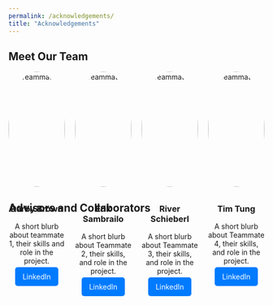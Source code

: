 ```yaml
---
permalink: /acknowledgements/
title: "Acknowledgements"
---
```


## Meet Our Team

<div style="display: flex; flex-wrap: wrap; justify-content: center; gap: 20px;">

  <!-- Teammate 1 -->
  <div style="flex: 1 1 calc(25% - 20px); text-align: center;">
    <img src="{{ site.baseurl }}/assets/images/darby.jpeg" alt="Teammate 1" style="width: 100%; max-width: 150px; border-radius: 50%; margin-bottom: 10px;">
    <h3>Darby Brown</h3>
    <p>A short blurb about teammate 1, their skills and role in the project.</p>
    <a href="https://www.linkedin.com/in/darbyebrown/" target="_blank" style="text-decoration: none; color: white; background-color: #007bff; padding: 10px 15px; border-radius: 5px;">LinkedIn</a>
  </div>

  <!-- Teammate 2 -->
  <div style="flex: 1 1 calc(25% - 20px); text-align: center;">
    <img src="{{ site.baseurl }}/assets/images/erik.jpeg" alt="Teammate 2" style="width: 100%; max-width: 150px; border-radius: 50%; margin-bottom: 10px;">
    <h3>Erik Sambrailo</h3>
    <p>A short blurb about Teammate 2, their skills, and role in the project.</p>
    <a href="https://www.linkedin.com/in/eriksambrailo/" target="_blank" style="text-decoration: none; color: white; background-color: #007bff; padding: 10px 15px; border-radius: 5px;">LinkedIn</a>
  </div>

  <!-- Teammate 3 -->
  <div style="flex: 1 1 calc(25% - 20px); text-align: center;">
    <img src="{{ site.baseurl }}/assets/images/river.jpeg" alt="Teammate 3" style="width: 100%; max-width: 150px; border-radius: 50%; margin-bottom: 10px;">
    <h3>River Schieberl</h3>
    <p>A short blurb about Teammate 3, their skills, and role in the project.</p>
    <a href="https://www.linkedin.com/in/river-schieberl/" target="_blank" style="text-decoration: none; color: white; background-color: #007bff; padding: 10px 15px; border-radius: 5px;">LinkedIn</a>
  </div>

  <!-- Teammate 4 -->
  <div style="flex: 1 1 calc(25% - 20px); text-align: center;">
    <img src="{{ site.baseurl }}/assets/images/tim.jpeg" alt="Teammate 4" style="width: 100%; max-width: 150px; border-radius: 50%; margin-bottom: 10px;">
    <h3>Tim Tung</h3>
    <p>A short blurb about Teammate 4, their skills, and role in the project.</p>
    <a href="https://www.linkedin.com/in/tim-tung/" target="_blank" style="text-decoration: none; color: white; background-color: #007bff; padding: 10px 15px; border-radius: 5px;">LinkedIn</a>
  </div>

</div>


## Advisors and Collaborators
